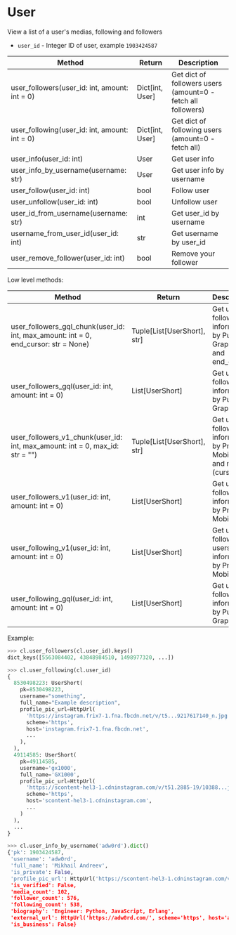 # User

View a list of a user's medias, following and followers

* `user_id` - Integer ID of user, example `1903424587`

| Method                                        | Return           | Description
| --------------------------------------------- | ---------------- | ---------------------------------------------------------
| user_followers(user_id: int, amount: int = 0) | Dict\[int, User] | Get dict of followers users (amount=0 - fetch all followers)
| user_following(user_id: int, amount: int = 0) | Dict\[int, User] | Get dict of following users (amount=0 - fetch all)
| user_info(user_id: int)                       | User             | Get user info
| user_info_by_username(username: str)          | User             | Get user info by username
| user_follow(user_id: int)                     | bool             | Follow user
| user_unfollow(user_id: int)                   | bool             | Unfollow user
| user_id_from_username(username: str)          | int              | Get user_id by username
| username_from_user_id(user_id: int)           | str              | Get username by user_id
| user_remove_follower(user_id: int)            | bool             | Remove your follower

Low level methods:

| Method                                            | Return          | Description
| ------------------------------------------------- | --------------- | ---------------------------------------------------------
| user_followers_gql_chunk(user_id: int, max_amount: int = 0, end_cursor: str = None) | Tuple[List[UserShort], str] | Get user's followers information by Public Graphql API and end_cursor
| user_followers_gql(user_id: int, amount: int = 0) | List[UserShort] | Get user's followers information by Public Graphql API
| user_followers_v1_chunk(user_id: int, max_amount: int = 0, max_id: str = "") | Tuple[List[UserShort], str] | Get user's followers information by Private Mobile API and max_id (cursor)
| user_followers_v1(user_id: int, amount: int = 0) | List[UserShort] | Get user's followers information by Private Mobile API
| user_following_v1(user_id: int, amount: int = 0) | List[UserShort] | Get user's following users information by Private Mobile API
| user_following_gql(user_id: int, amount: int = 0) | List[UserShort] | Get user's following information by Public Graphql API


Example:

``` python
>>> cl.user_followers(cl.user_id).keys()
dict_keys([5563084402, 43848984510, 1498977320, ...])

>>> cl.user_following(cl.user_id)
{
  8530498223: UserShort(
    pk=8530498223,
    username="something",
    full_name="Example description",
    profile_pic_url=HttpUrl(
      'https://instagram.frix7-1.fna.fbcdn.net/v/t5...9217617140_n.jpg',
      scheme='https',
      host='instagram.frix7-1.fna.fbcdn.net',
      ...
    ),
  ),
  49114585: UserShort(
    pk=49114585,
    username='gx1000',
    full_name='GX1000',
    profile_pic_url=HttpUrl(
      'https://scontent-hel3-1.cdninstagram.com/v/t51.2885-19/10388...jpg',
      scheme='https',
      host='scontent-hel3-1.cdninstagram.com',
      ...
    )
  ),
  ...
}

>>> cl.user_info_by_username('adw0rd').dict()
{'pk': 1903424587,
 'username': 'adw0rd',
 'full_name': 'Mikhail Andreev',
 'is_private': False,
 'profile_pic_url': HttpUrl('https://scontent-hel3-1.cdninstagram.com/v/t51.2885-19/s150x150/123884060_803537687159702_2508263208740189974_n.jpg?...', scheme='https', host='scontent-hel3-1.cdninstagram.com', tld='com', host_type='domain', ...'),
 'is_verified': False,
 'media_count': 102,
 'follower_count': 576,
 'following_count': 538,
 'biography': 'Engineer: Python, JavaScript, Erlang',
 'external_url': HttpUrl('https://adw0rd.com/', scheme='https', host='adw0rd.com', tld='com', host_type='domain', path='/'),
 'is_business': False}
 
```
